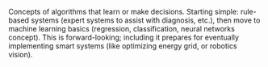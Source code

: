 Concepts of algorithms that learn or make decisions. Starting simple: rule-based systems (expert systems to assist with diagnosis, etc.), then move to machine learning basics (regression, classification, neural networks concept). This is forward-looking; including it prepares for eventually implementing smart systems (like optimizing energy grid, or robotics vision).